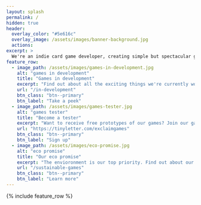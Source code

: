 ```yaml
---
layout: splash
permalink: /
hidden: true
header:
  overlay_color: "#5e616c"
  overlay_image: /assets/images/banner-background.jpg
  actions:
excerpt: >
  We're an indie card game developer, creating simple but spectacular games. Play by yourself, play with your family, or play with your friends. Just play!
feature_row:
  - image_path: /assets/images/games-in-development.jpg
    alt: "games in development"
    title: "Games in development"
    excerpt: "Find out about all the exciting things we're currently working on."
    url: "/in-development"
    btn_class: "btn--primary"
    btn_label: "Take a peek"
  - image_path: /assets/images/games-tester.jpg
    alt: "games tester"
    title: "Become a tester"
    excerpt: "Want to receive free prototypes of our games? Join our games test club."
    url: "https://tinyletter.com/exclaimgames"
    btn_class: "btn--primary"
    btn_label: "Sign up"
  - image_path: /assets/images/eco-promise.jpg
    alt: "eco promise"
    title: "Our eco promise"
    excerpt: "The envioronment is our top priority. Find out about our sustainable processes."
    url: "/sustainable-games"
    btn_class: "btn--primary"
    btn_label: "Learn more"      
---
```


{% include feature_row %}
